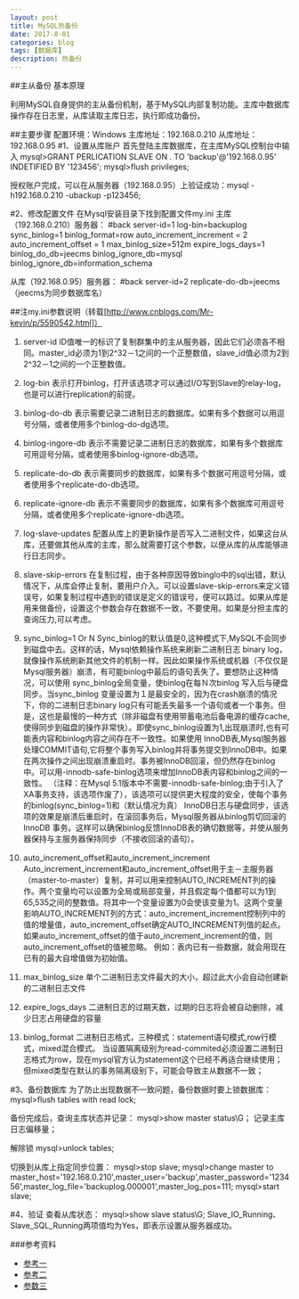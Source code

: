 ```yaml
---
layout: post
title: MySQL热备份
date: 2017-8-01
categories: blog
tags: [数据库]
description: 热备份
---
```



##主从备份 基本原理

利用MySQL自身提供的主从备份机制，基于MySQL内部复制功能。主库中数据库操作存在日志里，从库读取主库日志，执行即成功备份。


##主要步骤
配置环境：Windows
主库地址：192.168.0.210  从库地址：192.168.0.95
#1、设置从库账户
首先登陆主库数据库，在主库MySQL控制台中输入
mysql>GRANT PERLICATION SLAVE ON *.* TO 'backup'@'192.168.0.95' INDETIFIED BY '123456';
mysql>flush privileges;

授权账户完成，可以在从服务器（192.168.0.95）上验证成功：mysql -h192.168.0.210 -ubackup  -p123456;

#2、修改配置文件
在Mysql安装目录下找到配置文件my.ini
主库（192.168.0.210）服务器：
#back
server-id=1
log-bin=backuplog
sync_binlog=1
binlog_format=row
auto_increment_increment = 2
auto_increment_offset = 1
max_binlog_size=512m
expire_logs_days=1
binlog_do_db=jeecms
binlog_ignore_db=mysql
binlog_ignore_db=information_schema

从库（192.168.0.95）服务器：
#back
server-id=2
replicate-do-db=jeecms   （jeecms为同步数据库名）



##注my.ini参数说明（转载[http://www.cnblogs.com/Mr-kevin/p/5590542.html]）

1. server-id
ID值唯一的标识了复制群集中的主从服务器，因此它们必须各不相同。master_id必须为1到2^32－1之间的一个正整数值，slave_id值必须为2到2^32－1之间的一个正整数值。

2. log-bin
表示打开binlog，打开该选项才可以通过I/O写到Slave的relay-log，也是可以进行replication的前提。

3. binlog-do-db
表示需要记录二进制日志的数据库。如果有多个数据可以用逗号分隔，或者使用多个binlog-do-dg选项。

4. binlog-ingore-db
表示不需要记录二进制日志的数据库，如果有多个数据库可用逗号分隔，或者使用多binlog-ignore-db选项。

5. replicate-do-db
表示需要同步的数据库，如果有多个数据可用逗号分隔，或者使用多个replicate-do-db选项。

6. replicate-ignore-db
表示不需要同步的数据库，如果有多个数据库可用逗号分隔，或者使用多个replicate-ignore-db选项。

7. log-slave-updates
配置从库上的更新操作是否写入二进制文件，如果这台从库，还要做其他从库的主库，那么就需要打这个参数，以便从库的从库能够进行日志同步。

8. slave-skip-errors
在复制过程，由于各种原因导致binglo中的sql出错，默认情况下，从库会停止复制，要用户介入。可以设置slave-skip-errors来定义错误号，如果复制过程中遇到的错误是定义的错误号，便可以路过。如果从库是用来做备份，设置这个参数会存在数据不一致，不要使用。如果是分担主库的查询压力,可以考虑。

9. sync_binlog=1 Or N
Sync_binlog的默认值是0,这种模式下,MySQL不会同步到磁盘中去。这样的话，Mysql依赖操作系统来刷新二进制日志 binary log，就像操作系统刷新其他文件的机制一样。因此如果操作系统或机器（不仅仅是 Mysql服务器）崩溃，有可能binlog中最后的语句丢失了。要想防止这种情况，可以使用 sync_binlog全局变量，使binlog在每Ｎ次binlog 写入后与硬盘同步。当sync_binlog 变量设置为１是最安全的，因为在crash崩溃的情况下，你的二进制日志binary log只有可能丢失最多一个语句或者一个事务。但是，这也是最慢的一种方式（除非磁盘有使用带蓄电池后备电源的缓存cache,使得同步到磁盘的操作非常快）。即使sync_binlog设置为1,出现崩溃时,也有可能表内容和binlog内容之间存在不一致性。如果使用 InnoDB表,Mysql服务器处理COMMIT语句,它将整个事务写入binlog并将事务提交到InnoDB中。如果在两次操作之间出现崩溃重启时。事务被InnoDB回滚，但仍然存在binlog中。可以用-innodb-safe-binlog选项来增加InnoDB表内容和binlog之间的一致性。
（注释：在Mysql 5.1版本中不需要-innodb-safe-binlog;由于引入了XA事务支持，该选项作废了），该选项可以提供更大程度的安全，使每个事务的binlog(sync_binlog=1)和（默认情况为真） InnoDB日志与硬盘同步，该选项的效果是崩溃后重启时，在滚回事务后，Mysql服务器从binlog剪切回滚的InnoDB 事务。这样可以确保binlog反馈InnoDB表的确切数据等，并使从服务器保持与主服务器保持同步（不接收回滚的语句）。

10. auto_increment_offset和auto_increment_increment Auto_increment_increment和auto_increment_offset用于主－主服务器（master-to-master）复制，并可以用来控制AUTO_INCREMENT列的操作。两个变量均可以设置为全局或局部变量，并且假定每个值都可以为1到65,535之间的整数值。将其中一个变量设置为0会使该变量为1。这两个变量影响AUTO_INCREMENT列的方式：auto_increment_increment控制列中的值的增量值，auto_increment_offset确定AUTO_INCREMENT列值的起点。如果auto_increment_offset的值于auto_increment_increment的值，则auto_increment_offset的值被忽略。
例如：表内已有一些数据，就会用现在已有的最大自增值做为初始值。

11. max_binlog_size
单个二进制日志文件最大的大小，超过此大小会自动创建新的二进制日志文件

12. expire_logs_days
二进制日志的过期天数，过期的日志将会被自动删除，减少日志占用硬盘的容量

13. binlog_format
二进制日志格式，三种模式：statement语句模式,row行模式，mixed混合模式。
当设置隔离级别为read-commited必须设置二进制日志格式为row，现在mysql官方认为statement这个已经不再适合继续使用；
但mixed类型在默认的事务隔离级别下，可能会导致主从数据不一致；

#3、备份数据库
为了防止出现数据不一致问题，备份数据时要上锁数据库：
mysql>flush tables with read lock;

备份完成后，查询主库状态并记录：
mysql>show master status\G；
记录主库日志偏移量；

解除锁 mysql>unlock tables;

切换到从库上指定同步位置：
mysql>stop slave;
mysql>change master to master_host='192.168.0.210',master_user='backup',master_password='123456',master_log_file='backuplog.000001',master_log_pos=111;
mysql>start slave;

#4、验证
查看从库状态：
mysql>show slave status\G;
Slave_IO_Running、Slave_SQL_Running两项值均为Yes，即表示设置从服务器成功。


###参考资料
- [参考一](http://blog.csdn.net/sleepbird/article/details/1745261)
- [参考二](http://blog.csdn.net/binyao02123202/article/details/19323399)
- [参数三](http://www.cnblogs.com/Mr-kevin/p/5590542.html)
